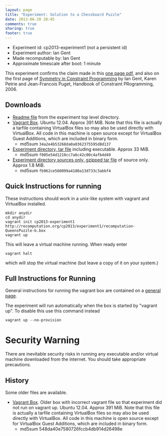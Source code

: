 ```yaml
---
layout: page
title: "Experiment: Solution to a Chessboard Puzzle"
date: 2013-06-20 20:45
comments: true
sharing: true
footer: true
---
```


* Experiment id: cp2013-experiment1 (not a persistent id)
* Experiment author: Ian Gent
* Made recomputable by: Ian Gent
* Approximate timescale after boot: 1 minute

This experiment confirms the claim made in this [one page pdf](experiment1/8x8puzzle.pdf), and also on the first page 
of [Symmetry in Constraint Programming](http://ipg.host.cs.st-andrews.ac.uk/papers/GentPetriePugetFinalDraft.pdf)
by Ian Gent, Karen Petrie and Jean-Francois Puget, Handbook of Constraint PRogramming, 2006.


## Downloads

* [Readme file](experiment1/AAReadme) from the experiment top level directory.
* [Vagrant Box](experiment1/recomputation-QueensPuzzle-b.box). Ubuntu 12.04. Approx 391 MiB. Note that this file is actually a tarfile containing VirtualBox files so may also be used directly with VirtualBox.  All code in this machine is open source except for VirtualBox Guest Additions, which are included in binary form.  
    * md5sum `34a2e4b53268da0a0362375595d8d137`
* [Experiment directory, tar file](experiment1/recomputation-QueensPuzzle.tgz) including executable. Approx 33 MiB.
    * md5sum `f005e54d1210cc7a6c42c00c4afb4d49`
* [Experiment directory sources only, gzipped tar file](experiment1/recomputation-QueensPuzzle-src.tgz) of source only. Approx 1.8 MiB.
    * md5sum `fb962ce560099a4180a13d733c3abbf4`

## Quick Instructions for running 

These instructions should work in a unix-like system with vagrant and VirtualBox installed.

    mkdir anydir
    cd anydir
    vagrant init cp2013-experiment1 http://recomputation.org/cp2013/experiment1/recomputation-QueensPuzzle-b.box
    vagrant up
   
This will leave a virtual machine running.  When ready enter

    vagrant halt

which will stop the virtual machine (but leave a copy of it on your system.)

     
## Full Instructions for Running

General instructions for running the vagrant box are contained on a [general page](general_instructions.html).

The experiment will run automatically when the box is started by "vagrant up".  To disable this use this command instead 

    vagrant up --no-provision

# Security Warning

There are inevitable security risks in running any executable and/or virtual machine downloaded from the internet.  You should take appropriate precautions.

## History

Some older files are available.

* [Vagrant Box](experiment1/recomputation-QueensPuzzle.box). Older box with incorrect vagrant file so that experiment did not run on vagrant up.
 Ubuntu 12.04. Approx 391 MiB. Note that this file is actually a tarfile containing VirtualBox files so may also be used directly with VirtualBox.  All code in this machine is open source except for VirtualBox Guest Additions, which are included in binary form.  
    * md5sum 548da40e7580726fccb4db914d26498e  

